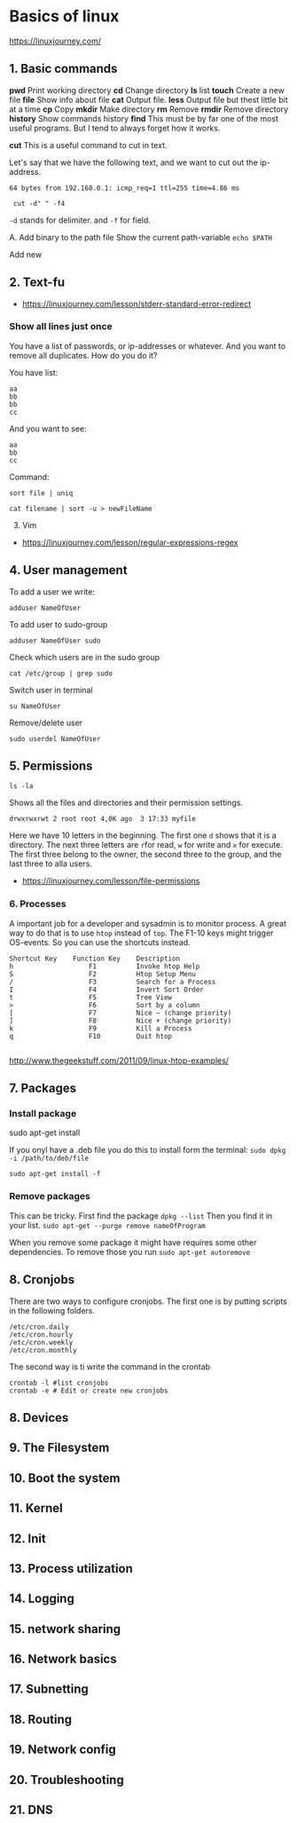 # Basics of linux

https://linuxjourney.com/

## 1. Basic commands
**pwd**
 Print working directory
**cd**
 Change directory
**ls**
 list
**touch**
 Create a new file
**file** 
 Show info about file
**cat**
 Output file.
**less**
Output file but thest little bit at a time
**cp**
Copy
**mkdir**
Make directory 
**rm**
Remove
**rmdir**
Remove directory
**history**
Show commands history
 **find**
 This must be by far one of the most useful programs. But I tend to always forget how it works.
 
 **cut**
 This is a useful command to cut in text. 
  
 Let's say that we have the following text, and we want to cut out the ip-address. 

```
64 bytes from 192.168.0.1: icmp_req=1 ttl=255 time=4.86 ms
```

```
 cut -d" " -f4
 ```
 
 `-d` stands for delimiter. and `-f` for field.  

 
 A. Add binary to the path file
 Show the current path-variable
 `echo $PATH`
 
 Add new 
 
## 2. Text-fu
 - https://linuxjourney.com/lesson/stderr-standard-error-redirect

### Show all lines just once
You have a list of passwords, or ip-addresses or whatever. And you want to remove all duplicates. How do you do it?


You have list:
```aa
aa
bb
bb
cc
```

And you want to see: 
```
aa
bb
cc
```

Command:

```
sort file | uniq
```

`cat filename | sort -u > newFileName`


 3. Vim
 - https://linuxjourney.com/lesson/regular-expressions-regex

## 4. User management

To add a user we write:
```
adduser NameOfUser
```

To add user to sudo-group
```
adduser NameOfUser sudo
```

Check which users are in the sudo group
```
cat /etc/group | grep sudo 
```

Switch user in terminal
```
su NameOfUser
```

Remove/delete user
```
sudo userdel NameOfUser
```

## 5. Permissions

```
ls -la
```
Shows all the files and directories and their permission settings.

```
drwxrwxrwt 2 root root 4,0K ago  3 17:33 myfile
```

Here we have 10 letters in the beginning. The first one `d` shows that it is a directory.
The next three letters are `r`for read, `w` for write and `x` for execute. The first three belong to the owner, the second three to the group, and the last three to alla users.


 - https://linuxjourney.com/lesson/file-permissions

 ### 6. Processes
 A important job for a developer and sysadmin is to monitor process. A great way to do that is to use `htop` instead of `top`. The F1-10 keys might trigger OS-events. So you can use the shortcuts instead.  

``` 
Shortcut Key	Function Key	Description
h	                F1       	Invoke htop Help
S	                F2       	Htop Setup Menu
/	                F3       	Search for a Process
I	                F4       	Invert Sort Order
t	                F5       	Tree View
>	                F6       	Sort by a column
[	                F7       	Nice – (change priority)
]	                F8       	Nice + (change priority)
k	                F9       	Kill a Process
q	                F10     	Quit htop
 
 ```

http://www.thegeekstuff.com/2011/09/linux-htop-examples/

##

## 7. Packages


### Install package
sudo apt-get install

If you onyl have a .deb file you do this to install form the terminal:
`sudo dpkg -i /path/to/deb/file`

`sudo apt-get install -f`

### Remove packages
This can be tricky. First find the package
`dpkg --list`
Then you find it in your list.
`sudo apt-get --purge remove nameOfProgram`

When you remove some package it might have requires some other dependencies. To remove those you run
`sudo apt-get autoremove`

## 8. Cronjobs

There are two ways to configure cronjobs. The first one is by putting scripts in the following folders.
```
/etc/cron.daily
/etc/cron.hourly
/etc/cron.weekly
/etc/cron.monthly
```

The second way is ti write the command in the crontab

```
crontab -l #list cronjobs
crontab -e # Edit or create new cronjobs
```

## 8. Devices

## 9. The Filesystem

## 10. Boot the system

## 11. Kernel

## 12. Init

## 13. Process utilization

## 14. Logging

## 15. network sharing

## 16. Network basics

## 17. Subnetting

## 18. Routing

## 19. Network config

## 20. Troubleshooting

## 21. DNS
